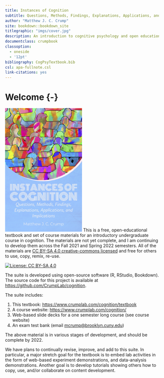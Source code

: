 ```yaml
--- 
title: Instances of Cognition
subtitle: Questions, Methods, Findings, Explanations, Applications, and Implications
author: "Matthew J. C. Crump"
site: bookdown::bookdown_site
titlegraphic: "imgs/cover.jpg"
description: An introduction to cognitive psychology and open educational resource
documentclass: crumpbook
classoption:
  - oneside
  - '12pt'
bibliography: CogPsyTextbook.bib
csl: apa-fullnote.csl
link-citations: yes
---
```


# Welcome {-}



<img class="cover" src="imgs/cover.jpg" width="50%"/> This is a free, open-educational textbook and set of course materials for an introductory undergraduate course in cognition. The materials are not yet complete, and I am continuing to develop them across the Fall 2021 and Spring 2022 semesters. All of the materials are [CC BY-SA 4.0 creative-commons licensed](https://creativecommons.org/licenses/by-sa/4.0/) and free for others to use, copy, remix, re-use. 

[![License: CC BY-SA 4.0](https://img.shields.io/badge/License-CC%20BY--SA%204.0-lightgrey.svg)](https://creativecommons.org/licenses/by-sa/4.0/)

The suite is developed using open-source software (R, RStudio, Bookdown). The source code for this project is available at <https://github.com/CrumpLab/cognition>. 

The suite includes:

1. This textbook: <https://www.crumplab.com/cognition/textbook>
2. A course website: <https://www.crumplab.com/cognition/>
3. Web-based slide decks for a one semester long course (see course website)
4. An exam test bank (email mcrump@brooklyn.cuny.edu)

The above material is in various stages of development, and should be complete by 2022.

We have plans to continually revise, improve, and add to this suite. In particular, a major stretch goal for the textbook is to embed lab activities in the form of web-based experiment demonstrations, and data-analysis demonstrations. Another goal is to develop tutorials showing others how to copy, use, and/or collaborate on content development.






